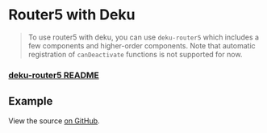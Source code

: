 # Router5 with Deku

> To use router5 with deku, you can use `deku-router5` which includes a few components and higher-order components. Note that automatic registration of `canDeactivate` functions is not supported for now.

### [deku-router5 README](https://github.com/router5/deku-router5)

## Example

View the source [on GitHub](https://github.com/router5/examples/tree/master/apps/deku).

<div id="app"></div>
